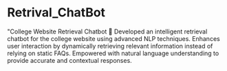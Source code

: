 # Retrival_ChatBot
"College Website Retrieval Chatbot 🤖  Developed an intelligent retrieval chatbot for the college website using advanced NLP techniques. Enhances user interaction by dynamically retrieving relevant information instead of relying on static FAQs. Empowered with natural language understanding to provide accurate and contextual responses.
